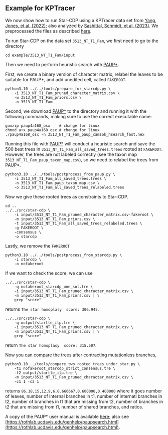Example for KPTracer
--------------------

We now show how to run Star-CDP using a KPTracer data set from [Yang, Jones, et al. (2022)](https://doi.org/10.1016/j.cell.2022.04.015); also analyzed by [Sashittal, Schmidt, et al. (2023)](https://doi.org/10.1016/j.cels.2023.11.005). We preprocessed the files as described [here](README_dataprep.md).


To run Star-CDP on the data set `3513_NT_T1_Fam`, we first need to go to the directory
```
cd example/3513_NT_T1_Fam/input
```

Then we need to perform heuristic search with [PAUP*](https://paup.phylosolutions.com). 

First, we create a binary version of character matrix, relabel the leaves to be suitable for PAUP*, and add unedited cell, called `FAKEROOT`.
```
python3.10 ../../tools/prepare_for_starcdp.py \
    -i 3513_NT_T1_Fam_pruned_character_matrix.csv \
    -w 3513_NT_T1_Fam_priors.csv \
    -o 3513_NT_T1_Fam_
```

Second, we download [PAUP*](https://paup.phylosolutions.com) to the directory and running it with the following commands, making sure to use the correct executable name:
```
gunzip paup4a168_osx    # change for linux
chmod a+x paup4a168_osx # change for linux
./paup4a168_osx -n 3513_NT_T1_Fam_paup_camsok_hsearch_fast.nex
```

Running this file with [PAUP*](https://paup.phylosolutions.com) will conduct a heuristic search and save the 500 best trees in `3513_NT_T1_Fam_all_saved_trees.trees` rooted at `FAKEROOT`. However, the trees are not labeled correctly (see the taxon map `3513_NT_T1_Fam_paup_taxon_map.csv`), so we need to relabel the trees from PAUP*.
```
python3.10 ../../tools/postprocess_from_paup.py \
    -i 3513_NT_T1_Fam_all_saved_trees.trees \
    -n 3513_NT_T1_Fam_paup_taxon_map.csv \
    -o 3513_NT_T1_Fam_all_saved_trees_relabeled.trees
```

Now we give these rooted trees as constraints to Star-CDP.
```
cd ..
../../src/star-cdp \
    -i input/3513_NT_T1_Fam_pruned_character_matrix.csv-fakeroot \
    -m input/3513_NT_T1_Fam_priors.csv \
    -t input/3513_NT_T1_Fam_all_saved_trees_relabeled.trees \
    -g FAKEROOT \
    -consensus \
    -o starcdp
```

Lastly, we remove the `FAKEROOT`

```
python3.10 ../../tools/postprocess_from_starcdp.py \
    -i starcdp \
    -o nofakeroot
```

If we want to check the score, we can use
```
../../src/star-cdp \
    -q nofakeroot_starcdp_one_sol.tre \
    -i input/3513_NT_T1_Fam_pruned_character_matrix.csv \
    -m input/3513_NT_T1_Fam_priors.csv | \
    grep "score"
```
returns `The star homoplasy  score: 306.945`.

```
../../src/star-cdp \
    -q output/startle_ilp.tre \
    -i input/3513_NT_T1_Fam_pruned_character_matrix.csv \
    -m input/3513_NT_T1_Fam_priors.csv | \
    grep "score"
```
return `The star homoplasy  score: 315.507`.

Now you can compare the trees after contracting mutationless branches,

```
python3.10 ../tools/compare_two_rooted_trees_under_star.py \
    -t1 nofakeroot_starcdp_strict_consensus.tre \
    -t2 output/startle_ilp.tre \
    -m input/3513_NT_T1_Fam_pruned_character_matrix.csv \
    -c1 1 -c2 1
```
returns `86,18,15,12,9,6,0.666667,0.600000,0.400000` where it goes number of leaves, number of internal branches in t1, number of internatl branches in t2, number of branches in t1 that are missing from t2, number of branches in t2 that are missing from t1, number of shared branches, and ratios.


A copy of the PAUP* user manual is available [here](https://phylosolutions.com/paup-documentation/paupmanual.pdf); also see [https://rothlab.ucdavis.edu/genhelp/paupsearch.html](https://rothlab.ucdavis.edu/genhelp/paupsearch.html).

